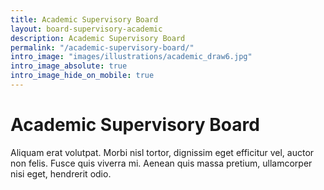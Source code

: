 ```yaml
---
title: Academic Supervisory Board
layout: board-supervisory-academic
description: Academic Supervisory Board
permalink: "/academic-supervisory-board/"
intro_image: "images/illustrations/academic_draw6.jpg"
intro_image_absolute: true
intro_image_hide_on_mobile: true
---
```


# Academic Supervisory Board

Aliquam erat volutpat. Morbi nisl tortor, dignissim eget efficitur vel, auctor non felis. Fusce quis viverra mi. Aenean quis massa pretium, ullamcorper nisi eget, hendrerit odio.
